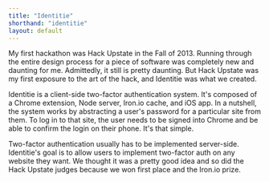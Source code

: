 ```yaml
---
title: "Identitie"
shorthand: "identitie"
layout: default
---
```

My first hackathon was Hack Upstate in the Fall of 2013. Running through the entire design process for a piece of software was completely new and daunting for me. Admittedly, it still is pretty daunting. But Hack Upstate was my first exposure to the art of the hack, and Identitie was what we created.

Identitie is a client-side two-factor authentication system. It's composed of a Chrome extension, Node server, Iron.io cache, and iOS app. In a nutshell, the system works by abstracting a user's password for a particular site from them. To log in to that site, the user needs to be signed into Chrome and be able to confirm the login on their phone. It's that simple.

Two-factor authentication usually has to be implemented server-side. Identitie's goal is to allow users to implement two-factor auth on any website they want. We thought it was a pretty good idea and so did the Hack Upstate judges because we won first place and the Iron.io prize.